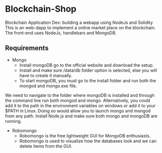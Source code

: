 # Blockchain-Shop
Blockchain Application Dev: building a webapp using NodeJs and Solidity
This is an web-dapp to implement a online market place on the blockchain. The front-end uses NodeJs, handlebars and MongoDB.

## Requirements
* Mongo 
  * Install mongoDB go to the official website and download the setup.
  * Install and make sure /data/db folder option is selected, else you will have
  to create it manually.
  * To start mongoDB, you must go to the install folder and run both the
  mongod and mongo.exe file.
<p> We need to navigate to the folder where mongoDB is installed and through the
command line run both mongod and mongo. Alternatively, you could add it to the
path in the environment variables on windows or add it to your $PATH in Linux.
Doing so would allow you to launch mongo and mongod from any path. Install
Node.js and make sure both mongo and mongoDB are running.</p>

* Robomongo 
  * Robomongo is the free lightweight GUI for MongoDB enthusiasts.
  * Robomongo is used to visualize how the databases look and we can delete
    items from the GUI.
